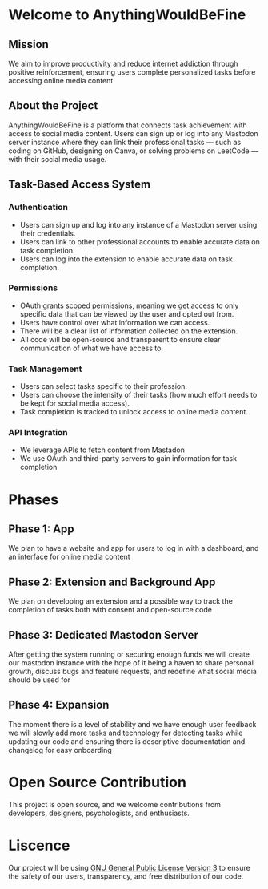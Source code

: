 # Welcome to AnythingWouldBeFine
## Mission
We aim to improve productivity and reduce internet addiction through positive reinforcement, ensuring users complete personalized tasks before accessing online media content. 

## About the Project
AnythingWouldBeFine is a platform that connects task achievement with access to social media content. Users can sign up or log into any Mastodon server instance where they can link their professional tasks — such as coding on GitHub, designing on Canva, or solving problems on LeetCode — with their social media usage.

## Task-Based Access System
### Authentication
- Users can sign up and log into any instance of a Mastodon server using their credentials.
- Users can link to other professional accounts to enable accurate data on task completion.
- Users can log into the extension to enable accurate data on task completion.

### Permissions
- OAuth grants scoped permissions, meaning we get access to only specific data that can be viewed by the user and opted out from.
- Users have control over what information we can access.
- There will be a clear list of information collected on the extension.
- All code will be open-source and transparent to ensure clear communication of what we have access to.

### Task Management
- Users can select tasks specific to their profession.
- Users can choose the intensity of their tasks (how much effort needs to be kept for social media access).
- Task completion is tracked to unlock access to online media content.

### API Integration
- We leverage APIs to fetch content from Mastadon
- We use OAuth and third-party servers to gain information for task completion

# Phases
## Phase 1: App
We plan to have a website and app for users to log in with a dashboard, and an interface for online media content

## Phase 2: Extension and Background App
We plan on developing an extension and a possible way to track the completion of tasks both with consent and open-source code

## Phase 3: Dedicated Mastodon Server
After getting the system running or securing enough funds we will create our mastodon instance with the hope of it being a haven to share personal growth, discuss bugs and feature requests, and redefine what social media should be used for

## Phase 4: Expansion
The moment there is a level of stability and we have enough user feedback we will slowly add more tasks and technology for detecting tasks while updating our code and ensuring there is descriptive documentation and changelog for easy onboarding

# Open Source Contribution
This project is open source, and we welcome contributions from developers, designers, psychologists, and enthusiasts.

# Liscence
Our project will be using [GNU General Public License Version 3](https://www.gnu.org/licenses/gpl-3.0.html) to ensure the safety of our users, transparency, and free distribution of our code.
